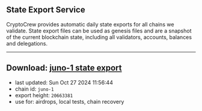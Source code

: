 ## State Export Service
CryptoCrew provides automatic daily state exports for all chains we validate. State export files can be used as genesis files and are a snapshot of the current blockchain state, including all validators, accounts, balances and delegations.

---
**Download: [juno-1 state export](https://dl-eu2.ccvalidators.com/SERVICE/juno/juno-1_export_20663381.json)**
---

- last updated: Sun Oct 27 2024 11:56:44
- chain id: `juno-1`
- export height: `20663381`
- use for: airdrops, local tests, chain recovery
